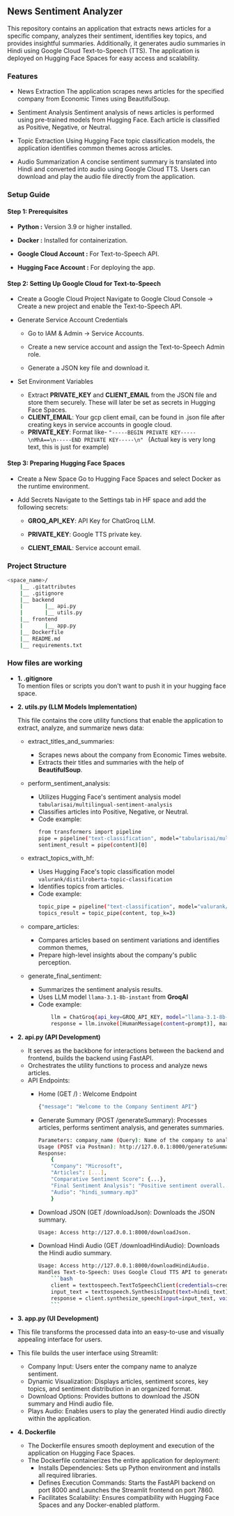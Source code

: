 ## News Sentiment Analyzer
This repository contains an application that extracts news articles for a specific company, analyzes their sentiment, identifies key topics, and provides insightful summaries. Additionally, it generates audio summaries in Hindi using Google Cloud Text-to-Speech (TTS). The application is deployed on Hugging Face Spaces for easy access and scalability.

### Features
- News Extraction
The application scrapes news articles for the specified company from Economic Times using BeautifulSoup.

- Sentiment Analysis
Sentiment analysis of news articles is performed using pre-trained models from Hugging Face. Each article is classified as Positive, Negative, or Neutral.

- Topic Extraction
Using Hugging Face topic classification models, the application identifies common themes across articles.

- Audio Summarization
A concise sentiment summary is translated into Hindi and converted into audio using Google Cloud TTS. Users can download and play the audio file directly from the application.


### Setup Guide
#### Step 1: Prerequisites
- **Python :** Version 3.9 or higher installed.

- **Docker :** Installed for containerization.

- **Google Cloud Account :** For Text-to-Speech API.

- **Hugging Face Account :** For deploying the app.


#### Step 2: Setting Up Google Cloud for Text-to-Speech

- Create a Google Cloud Project 
Navigate to Google Cloud Console -> Create a new project and enable the Text-to-Speech API.

- Generate Service Account Credentials
    - Go to IAM & Admin → Service Accounts.

    - Create a new service account and assign the Text-to-Speech Admin role.

    - Generate a JSON key file and download it.

- Set Environment Variables
    - Extract **PRIVATE_KEY** and **CLIENT_EMAIL** from the JSON file and store them securely. These will later be set as secrets in Hugging Face Spaces.
    - **CLIENT_EMAIL**: Your gcp client email, can be found in .json file after creating keys in service accounts in google cloud.
    - **PRIVATE_KEY**: Format like- ```"-----BEGIN PRIVATE KEY-----\nMhA==\n-----END PRIVATE KEY-----\n" ``` (Actual key is very long text, this is just for example)

#### Step 3: Preparing Hugging Face Spaces
- Create a New Space
Go to Hugging Face Spaces and select Docker as the runtime environment.

- Add Secrets
    Navigate to the Settings tab in HF space and add the following secrets:

    - **GROQ_API_KEY**: API Key for ChatGroq LLM.

    - **PRIVATE_KEY**: Google TTS private key.

    - **CLIENT_EMAIL**: Service account email.


### Project Structure

```bash
<space_name>/
    |__ .gitattributes
    |__ .gitignore
    |__ backend
    |       |__ api.py
    |       |__ utils.py
    |__ frontend
    |       |__ app.py
    |__ Dockerfile
    |__ README.md
    |__ requirements.txt

```
### How files are working

- **1. .gitignore**  
    To mention files or scripts you don't want to push it in your hugging face space.

- **2. utils.py (LLM Models Implementation)** 

    This file contains the core utility functions that enable the application to extract, analyze, and summarize news data:

    - extract_titles_and_summaries: 
        - Scrapes news about the company from Economic Times website.
        - Extracts their titles and summaries with the help of **BeautifulSoup**.

    - perform_sentiment_analysis:
        - Utilizes Hugging Face's sentiment analysis model ```tabularisai/multilingual-sentiment-analysis```
        - Classifies articles into Positive, Negative, or Neutral.
        - Code example:
            ```bash
            from transformers import pipeline
            pipe = pipeline("text-classification", model="tabularisai/multilingual-sentiment-analysis", device=1)
            sentiment_result = pipe(content)[0]
            ```

    - extract_topics_with_hf: 
        - Uses Hugging Face's topic classification model ```valurank/distilroberta-topic-classification```
        - Identifies topics from articles.
        - Code example:
            ```bash
            topic_pipe = pipeline("text-classification", model="valurank/distilroberta-topic-classification", device=1)
            topics_result = topic_pipe(content, top_k=3)
            ```

    - compare_articles:
        - Compares articles based on sentiment variations and identifies common themes, 
        - Prepare high-level insights about the company's public perception.

    - generate_final_sentiment: 
        - Summarizes the sentiment analysis results.
        - Uses LLM model ```llama-3.1-8b-instant``` from **GroqAI**
        - Code example:
            ```bash 
                llm = ChatGroq(api_key=GROQ_API_KEY, model="llama-3.1-8b-instant")
                response = llm.invoke([HumanMessage(content=prompt)], max_tokens=200)
            ```

- **2. api.py (API Development)** 

    - It serves as the backbone for interactions between the backend and frontend, builds the backend using FastAPI.
    - Orchestrates the utility functions to process and analyze news articles.
    - API Endpoints:
        - Home (GET /) : Welcome Endpoint
            ```bash
            {"message": "Welcome to the Company Sentiment API"}
            ```

        - Generate Summary (POST /generateSummary): Processes articles, performs sentiment analysis, and generates summaries.

            ```bash
            Parameters: company_name (Query): Name of the company to analyze.
            Usage (POST via Postman): http://127.0.0.1:8000/generateSummary?company_name=Microsoft
            Response:
                {
                "Company": "Microsoft",
                "Articles": [...],
                "Comparative Sentiment Score": {...},
                "Final Sentiment Analysis": "Positive sentiment overall...",
                "Audio": "hindi_summary.mp3"
                }

            ```

        - Download JSON (GET /downloadJson): Downloads the JSON summary.
            ```bash
            Usage: Access http://127.0.0.1:8000/downloadJson.
            ```

        - Download Hindi Audio (GET /downloadHindiAudio): Downloads the Hindi audio summary.

            ```bash
            Usage: Access http://127.0.0.1:8000/downloadHindiAudio.
            Handles Text-to-Speech: Uses Google Cloud TTS API to generate Hindi audio summaries.
                ```bash
                client = texttospeech.TextToSpeechClient(credentials=credentials)
                input_text = texttospeech.SynthesisInput(text=hindi_text)
                response = client.synthesize_speech(input=input_text, voice=voice, audio_config=audio_config)
                ```

            ```

- **3. app.py (UI Development)**

- This file transforms the processed data into an easy-to-use and visually appealing interface for users.
- This file builds the user interface using Streamlit:
    - Company Input: Users enter the company name to analyze sentiment.
    - Dynamic Visualization: Displays articles, sentiment scores, key topics, and sentiment distribution in an organized format.
    - Download Options: Provides buttons to download the JSON summary and Hindi audio file.
    - Plays Audio: Enables users to play the generated Hindi audio directly within the application.

- **4. Dockerfile**

    - The Dockerfile ensures smooth deployment and execution of the application on Hugging Face Spaces.
    - The Dockerfile containerizes the entire application for deployment:
        - Installs Dependencies: Sets up Python environment and installs all required libraries.
        - Defines Execution Commands: Starts the FastAPI backend on port 8000 and Launches the Streamlit frontend on port 7860.
        - Facilitates Scalability: Ensures compatibility with Hugging Face Spaces and any Docker-enabled platform.

